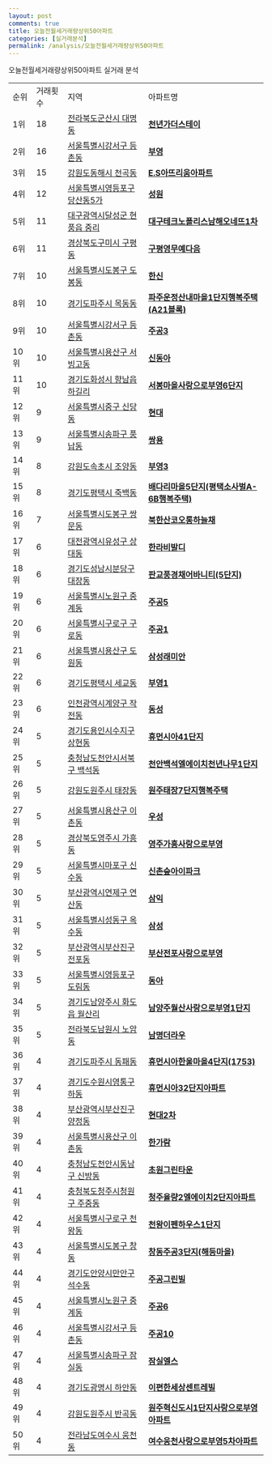 ```yaml
---
layout: post
comments: true
title: 오늘전월세거래량상위50아파트
categories: [실거래분석]
permalink: /analysis/오늘전월세거래량상위50아파트
---
```


오늘전월세거래량상위50아파트 실거래 분석

<table>
  <tr>
    <td>순위</td>
    <td>거래횟수</td>
    <td>지역</td>
    <td>아파트명</td>
  </tr>

  <tr>
    <td>1위</td>
    <td>18</td>
    <td><a href="/apt/전라북도군산시대명동">전라북도군산시 대명동</a></td>
    <td colspan="4" style="font-weight: bold;"><a href="https://search.naver.com/search.naver?query=대명동 천년가더스테이">천년가더스테이</a></td>
  </tr>

  <tr>
    <td>2위</td>
    <td>16</td>
    <td><a href="/apt/서울특별시강서구등촌동">서울특별시강서구 등촌동</a></td>
    <td colspan="4" style="font-weight: bold;"><a href="https://search.naver.com/search.naver?query=등촌동 부영">부영</a></td>
  </tr>

  <tr>
    <td>3위</td>
    <td>15</td>
    <td><a href="/apt/강원도동해시천곡동">강원도동해시 천곡동</a></td>
    <td colspan="4" style="font-weight: bold;"><a href="https://search.naver.com/search.naver?query=천곡동 E.S아뜨리움아파트">E.S아뜨리움아파트</a></td>
  </tr>

  <tr>
    <td>4위</td>
    <td>12</td>
    <td><a href="/apt/서울특별시영등포구당산동5가">서울특별시영등포구 당산동5가</a></td>
    <td colspan="4" style="font-weight: bold;"><a href="https://search.naver.com/search.naver?query=당산동5가 성원">성원</a></td>
  </tr>

  <tr>
    <td>5위</td>
    <td>11</td>
    <td><a href="/apt/대구광역시달성군현풍읍 중리">대구광역시달성군 현풍읍 중리</a></td>
    <td colspan="4" style="font-weight: bold;"><a href="https://search.naver.com/search.naver?query=현풍읍 중리 대구테크노폴리스남해오네뜨1차">대구테크노폴리스남해오네뜨1차</a></td>
  </tr>

  <tr>
    <td>6위</td>
    <td>11</td>
    <td><a href="/apt/경상북도구미시구평동">경상북도구미시 구평동</a></td>
    <td colspan="4" style="font-weight: bold;"><a href="https://search.naver.com/search.naver?query=구평동 구평영무예다음">구평영무예다음</a></td>
  </tr>

  <tr>
    <td>7위</td>
    <td>10</td>
    <td><a href="/apt/서울특별시도봉구도봉동">서울특별시도봉구 도봉동</a></td>
    <td colspan="4" style="font-weight: bold;"><a href="https://search.naver.com/search.naver?query=도봉동 한신">한신</a></td>
  </tr>

  <tr>
    <td>8위</td>
    <td>10</td>
    <td><a href="/apt/경기도파주시목동동">경기도파주시 목동동</a></td>
    <td colspan="4" style="font-weight: bold;"><a href="https://search.naver.com/search.naver?query=목동동 파주운정산내마을1단지행복주택(A21블록)">파주운정산내마을1단지행복주택(A21블록)</a></td>
  </tr>

  <tr>
    <td>9위</td>
    <td>10</td>
    <td><a href="/apt/서울특별시강서구등촌동">서울특별시강서구 등촌동</a></td>
    <td colspan="4" style="font-weight: bold;"><a href="https://search.naver.com/search.naver?query=등촌동 주공3">주공3</a></td>
  </tr>

  <tr>
    <td>10위</td>
    <td>10</td>
    <td><a href="/apt/서울특별시용산구서빙고동">서울특별시용산구 서빙고동</a></td>
    <td colspan="4" style="font-weight: bold;"><a href="https://search.naver.com/search.naver?query=서빙고동 신동아">신동아</a></td>
  </tr>

  <tr>
    <td>11위</td>
    <td>10</td>
    <td><a href="/apt/경기도화성시향남읍 하길리">경기도화성시 향남읍 하길리</a></td>
    <td colspan="4" style="font-weight: bold;"><a href="https://search.naver.com/search.naver?query=향남읍 하길리 서봉마을사랑으로부영6단지">서봉마을사랑으로부영6단지</a></td>
  </tr>

  <tr>
    <td>12위</td>
    <td>9</td>
    <td><a href="/apt/서울특별시중구신당동">서울특별시중구 신당동</a></td>
    <td colspan="4" style="font-weight: bold;"><a href="https://search.naver.com/search.naver?query=신당동 현대">현대</a></td>
  </tr>

  <tr>
    <td>13위</td>
    <td>9</td>
    <td><a href="/apt/서울특별시송파구풍납동">서울특별시송파구 풍납동</a></td>
    <td colspan="4" style="font-weight: bold;"><a href="https://search.naver.com/search.naver?query=풍납동 쌍용">쌍용</a></td>
  </tr>

  <tr>
    <td>14위</td>
    <td>8</td>
    <td><a href="/apt/강원도속초시조양동">강원도속초시 조양동</a></td>
    <td colspan="4" style="font-weight: bold;"><a href="https://search.naver.com/search.naver?query=조양동 부영3">부영3</a></td>
  </tr>

  <tr>
    <td>15위</td>
    <td>8</td>
    <td><a href="/apt/경기도평택시죽백동">경기도평택시 죽백동</a></td>
    <td colspan="4" style="font-weight: bold;"><a href="https://search.naver.com/search.naver?query=죽백동 배다리마을5단지(평택소사벌A-6B행복주택)">배다리마을5단지(평택소사벌A-6B행복주택)</a></td>
  </tr>

  <tr>
    <td>16위</td>
    <td>7</td>
    <td><a href="/apt/서울특별시도봉구쌍문동">서울특별시도봉구 쌍문동</a></td>
    <td colspan="4" style="font-weight: bold;"><a href="https://search.naver.com/search.naver?query=쌍문동 북한산코오롱하늘채">북한산코오롱하늘채</a></td>
  </tr>

  <tr>
    <td>17위</td>
    <td>6</td>
    <td><a href="/apt/대전광역시유성구상대동">대전광역시유성구 상대동</a></td>
    <td colspan="4" style="font-weight: bold;"><a href="https://search.naver.com/search.naver?query=상대동 한라비발디">한라비발디</a></td>
  </tr>

  <tr>
    <td>18위</td>
    <td>6</td>
    <td><a href="/apt/경기도성남시분당구대장동">경기도성남시분당구 대장동</a></td>
    <td colspan="4" style="font-weight: bold;"><a href="https://search.naver.com/search.naver?query=대장동 판교풍경채어바니티(5단지)">판교풍경채어바니티(5단지)</a></td>
  </tr>

  <tr>
    <td>19위</td>
    <td>6</td>
    <td><a href="/apt/서울특별시노원구중계동">서울특별시노원구 중계동</a></td>
    <td colspan="4" style="font-weight: bold;"><a href="https://search.naver.com/search.naver?query=중계동 주공5">주공5</a></td>
  </tr>

  <tr>
    <td>20위</td>
    <td>6</td>
    <td><a href="/apt/서울특별시구로구구로동">서울특별시구로구 구로동</a></td>
    <td colspan="4" style="font-weight: bold;"><a href="https://search.naver.com/search.naver?query=구로동 주공1">주공1</a></td>
  </tr>

  <tr>
    <td>21위</td>
    <td>6</td>
    <td><a href="/apt/서울특별시용산구도원동">서울특별시용산구 도원동</a></td>
    <td colspan="4" style="font-weight: bold;"><a href="https://search.naver.com/search.naver?query=도원동 삼성래미안">삼성래미안</a></td>
  </tr>

  <tr>
    <td>22위</td>
    <td>6</td>
    <td><a href="/apt/경기도평택시세교동">경기도평택시 세교동</a></td>
    <td colspan="4" style="font-weight: bold;"><a href="https://search.naver.com/search.naver?query=세교동 부영1">부영1</a></td>
  </tr>

  <tr>
    <td>23위</td>
    <td>6</td>
    <td><a href="/apt/인천광역시계양구작전동">인천광역시계양구 작전동</a></td>
    <td colspan="4" style="font-weight: bold;"><a href="https://search.naver.com/search.naver?query=작전동 동성">동성</a></td>
  </tr>

  <tr>
    <td>24위</td>
    <td>5</td>
    <td><a href="/apt/경기도용인시수지구상현동">경기도용인시수지구 상현동</a></td>
    <td colspan="4" style="font-weight: bold;"><a href="https://search.naver.com/search.naver?query=상현동 휴먼시아41단지">휴먼시아41단지</a></td>
  </tr>

  <tr>
    <td>25위</td>
    <td>5</td>
    <td><a href="/apt/충청남도천안시서북구백석동">충청남도천안시서북구 백석동</a></td>
    <td colspan="4" style="font-weight: bold;"><a href="https://search.naver.com/search.naver?query=백석동 천안백석엘에이치천년나무1단지">천안백석엘에이치천년나무1단지</a></td>
  </tr>

  <tr>
    <td>26위</td>
    <td>5</td>
    <td><a href="/apt/강원도원주시태장동">강원도원주시 태장동</a></td>
    <td colspan="4" style="font-weight: bold;"><a href="https://search.naver.com/search.naver?query=태장동 원주태장7단지행복주택">원주태장7단지행복주택</a></td>
  </tr>

  <tr>
    <td>27위</td>
    <td>5</td>
    <td><a href="/apt/서울특별시용산구이촌동">서울특별시용산구 이촌동</a></td>
    <td colspan="4" style="font-weight: bold;"><a href="https://search.naver.com/search.naver?query=이촌동 우성">우성</a></td>
  </tr>

  <tr>
    <td>28위</td>
    <td>5</td>
    <td><a href="/apt/경상북도영주시가흥동">경상북도영주시 가흥동</a></td>
    <td colspan="4" style="font-weight: bold;"><a href="https://search.naver.com/search.naver?query=가흥동 영주가흥사랑으로부영">영주가흥사랑으로부영</a></td>
  </tr>

  <tr>
    <td>29위</td>
    <td>5</td>
    <td><a href="/apt/서울특별시마포구신수동">서울특별시마포구 신수동</a></td>
    <td colspan="4" style="font-weight: bold;"><a href="https://search.naver.com/search.naver?query=신수동 신촌숲아이파크">신촌숲아이파크</a></td>
  </tr>

  <tr>
    <td>30위</td>
    <td>5</td>
    <td><a href="/apt/부산광역시연제구연산동">부산광역시연제구 연산동</a></td>
    <td colspan="4" style="font-weight: bold;"><a href="https://search.naver.com/search.naver?query=연산동 삼익">삼익</a></td>
  </tr>

  <tr>
    <td>31위</td>
    <td>5</td>
    <td><a href="/apt/서울특별시성동구옥수동">서울특별시성동구 옥수동</a></td>
    <td colspan="4" style="font-weight: bold;"><a href="https://search.naver.com/search.naver?query=옥수동 삼성">삼성</a></td>
  </tr>

  <tr>
    <td>32위</td>
    <td>5</td>
    <td><a href="/apt/부산광역시부산진구전포동">부산광역시부산진구 전포동</a></td>
    <td colspan="4" style="font-weight: bold;"><a href="https://search.naver.com/search.naver?query=전포동 부산전포사랑으로부영">부산전포사랑으로부영</a></td>
  </tr>

  <tr>
    <td>33위</td>
    <td>5</td>
    <td><a href="/apt/서울특별시영등포구도림동">서울특별시영등포구 도림동</a></td>
    <td colspan="4" style="font-weight: bold;"><a href="https://search.naver.com/search.naver?query=도림동 동아">동아</a></td>
  </tr>

  <tr>
    <td>34위</td>
    <td>5</td>
    <td><a href="/apt/경기도남양주시화도읍 월산리">경기도남양주시 화도읍 월산리</a></td>
    <td colspan="4" style="font-weight: bold;"><a href="https://search.naver.com/search.naver?query=화도읍 월산리 남양주월산사랑으로부영1단지">남양주월산사랑으로부영1단지</a></td>
  </tr>

  <tr>
    <td>35위</td>
    <td>5</td>
    <td><a href="/apt/전라북도남원시노암동">전라북도남원시 노암동</a></td>
    <td colspan="4" style="font-weight: bold;"><a href="https://search.naver.com/search.naver?query=노암동 남명더라우">남명더라우</a></td>
  </tr>

  <tr>
    <td>36위</td>
    <td>4</td>
    <td><a href="/apt/경기도파주시동패동">경기도파주시 동패동</a></td>
    <td colspan="4" style="font-weight: bold;"><a href="https://search.naver.com/search.naver?query=동패동 휴먼시아한울마을4단지(1753)">휴먼시아한울마을4단지(1753)</a></td>
  </tr>

  <tr>
    <td>37위</td>
    <td>4</td>
    <td><a href="/apt/경기도수원시영통구하동">경기도수원시영통구 하동</a></td>
    <td colspan="4" style="font-weight: bold;"><a href="https://search.naver.com/search.naver?query=하동 휴먼시아32단지아파트">휴먼시아32단지아파트</a></td>
  </tr>

  <tr>
    <td>38위</td>
    <td>4</td>
    <td><a href="/apt/부산광역시부산진구양정동">부산광역시부산진구 양정동</a></td>
    <td colspan="4" style="font-weight: bold;"><a href="https://search.naver.com/search.naver?query=양정동 현대2차">현대2차</a></td>
  </tr>

  <tr>
    <td>39위</td>
    <td>4</td>
    <td><a href="/apt/서울특별시용산구이촌동">서울특별시용산구 이촌동</a></td>
    <td colspan="4" style="font-weight: bold;"><a href="https://search.naver.com/search.naver?query=이촌동 한가람">한가람</a></td>
  </tr>

  <tr>
    <td>40위</td>
    <td>4</td>
    <td><a href="/apt/충청남도천안시동남구신방동">충청남도천안시동남구 신방동</a></td>
    <td colspan="4" style="font-weight: bold;"><a href="https://search.naver.com/search.naver?query=신방동 초원그린타운">초원그린타운</a></td>
  </tr>

  <tr>
    <td>41위</td>
    <td>4</td>
    <td><a href="/apt/충청북도청주시청원구주중동">충청북도청주시청원구 주중동</a></td>
    <td colspan="4" style="font-weight: bold;"><a href="https://search.naver.com/search.naver?query=주중동 청주율량2엘에이치2단지아파트">청주율량2엘에이치2단지아파트</a></td>
  </tr>

  <tr>
    <td>42위</td>
    <td>4</td>
    <td><a href="/apt/서울특별시구로구천왕동">서울특별시구로구 천왕동</a></td>
    <td colspan="4" style="font-weight: bold;"><a href="https://search.naver.com/search.naver?query=천왕동 천왕이펜하우스1단지">천왕이펜하우스1단지</a></td>
  </tr>

  <tr>
    <td>43위</td>
    <td>4</td>
    <td><a href="/apt/서울특별시도봉구창동">서울특별시도봉구 창동</a></td>
    <td colspan="4" style="font-weight: bold;"><a href="https://search.naver.com/search.naver?query=창동 창동주공3단지(해등마을)">창동주공3단지(해등마을)</a></td>
  </tr>

  <tr>
    <td>44위</td>
    <td>4</td>
    <td><a href="/apt/경기도안양시만안구석수동">경기도안양시만안구 석수동</a></td>
    <td colspan="4" style="font-weight: bold;"><a href="https://search.naver.com/search.naver?query=석수동 주공그린빌">주공그린빌</a></td>
  </tr>

  <tr>
    <td>45위</td>
    <td>4</td>
    <td><a href="/apt/서울특별시노원구중계동">서울특별시노원구 중계동</a></td>
    <td colspan="4" style="font-weight: bold;"><a href="https://search.naver.com/search.naver?query=중계동 주공6">주공6</a></td>
  </tr>

  <tr>
    <td>46위</td>
    <td>4</td>
    <td><a href="/apt/서울특별시강서구등촌동">서울특별시강서구 등촌동</a></td>
    <td colspan="4" style="font-weight: bold;"><a href="https://search.naver.com/search.naver?query=등촌동 주공10">주공10</a></td>
  </tr>

  <tr>
    <td>47위</td>
    <td>4</td>
    <td><a href="/apt/서울특별시송파구잠실동">서울특별시송파구 잠실동</a></td>
    <td colspan="4" style="font-weight: bold;"><a href="https://search.naver.com/search.naver?query=잠실동 잠실엘스">잠실엘스</a></td>
  </tr>

  <tr>
    <td>48위</td>
    <td>4</td>
    <td><a href="/apt/경기도광명시하안동">경기도광명시 하안동</a></td>
    <td colspan="4" style="font-weight: bold;"><a href="https://search.naver.com/search.naver?query=하안동 이편한세상센트레빌">이편한세상센트레빌</a></td>
  </tr>

  <tr>
    <td>49위</td>
    <td>4</td>
    <td><a href="/apt/강원도원주시반곡동">강원도원주시 반곡동</a></td>
    <td colspan="4" style="font-weight: bold;"><a href="https://search.naver.com/search.naver?query=반곡동 원주혁신도시1단지사랑으로부영아파트">원주혁신도시1단지사랑으로부영아파트</a></td>
  </tr>

  <tr>
    <td>50위</td>
    <td>4</td>
    <td><a href="/apt/전라남도여수시웅천동">전라남도여수시 웅천동</a></td>
    <td colspan="4" style="font-weight: bold;"><a href="https://search.naver.com/search.naver?query=웅천동 여수웅천사랑으로부영5차아파트">여수웅천사랑으로부영5차아파트</a></td>
  </tr>

</table>
